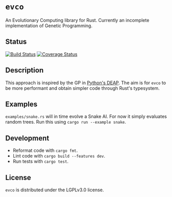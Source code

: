 # `evco`

An Evolutionary Computing library for Rust. Currently an incomplete implementation of Genetic Programming.

## Status

[![Build Status](https://api.travis-ci.org/46bit/evco.svg)](https://travis-ci.org/46bit/evco) [![Coverage Status](https://coveralls.io/repos/github/46bit/evco/badge.svg)](https://coveralls.io/github/46bit/evco)

## Description

This approach is inspired by the GP in [Python's DEAP](https://github.com/DEAP/deap). The aim is for `evco` to be more performant and obtain simpler code through Rust's typesystem.

## Examples

`examples/snake.rs` will in time evolve a Snake AI. For now it simply evaluates random trees. Run this using `cargo run --example snake`.

## Development

* Reformat code with `cargo fmt`.
* Lint code with `cargo build --features dev`.
* Run tests with `cargo test`.

## License

`evco` is distributed under the LGPLv3.0 license.
